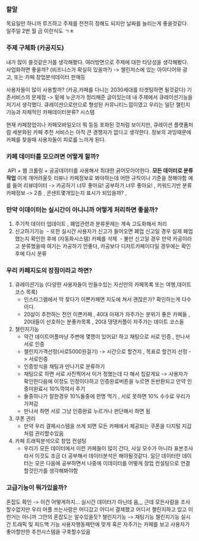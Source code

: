 
### 할말
목요일만 하니까 루즈하고 주제를 천천히 정해도 되지만 날짜를 늘리는게 좋을것같다.
일주일 2번 
월 금 이런식도 ㄱㅊ


### 주제 구체화 (카공지도)
내가 많이 쓸것같은거를 생각해봤다. 
여러방면으로 주제에 대한 타당성을 생각해봤다.
사업화하면 좋을까? (비즈니스가 확실히 있을까?) -> 챌린저스에 있는 아이디어와 광고, 또는 카페 창업분석데이터 판매등 

사용자들이 많이 사용할까? (카공,카페를 다니는 2030세대를 타겟팅하면 될것같다)
기존서비스의 문제점 -> 밑에 누군가가 정리해준 글이있는데 내 주제에서 큐레이션기능을 저기서 생각했다.
큐레이션으로만으로 형성된 커뮤니티느낌이였고 우리는 일단 챌린지기능과 자체적인 카페데이터분류? 시스템

현재 카페창업이나 카페모바일오더 뭐 등등 포화된 것처럼 보이지만, 큐레이션 플랫폼처럼 세분화된 카페 추천 서비스는 아직 큰 경쟁자가 없다고 생각한다.
정보의 과잉때문에 카페를 찾을때 사용자들이 피로를 느끼게 된다.





### 카페 데이터를 모으려면 어떻게 할까?
 API + 웹 크롤링 + 공공데이터를 사용해서 최대한 긁어모아야한다.
**모든 데이터로 분류작업**
이게 개어려울듯 리뷰나 카페정보로 봐야하는데 어떤 규칙이나 기준을 정해야함
예를 들어
리뷰데이터 -> 카공하기 너무 좋아요! 공부하기 너무 좋아요! , 키워드기반 분류
카페정보 -> 2층 , 콘센트몇개있는지 표시가 되있을까? , 

### 만약 이데이터는 실시간이 아니니까 어떻게 처리하면 좋을까?
1. 주기적 데이터 업데이트 , 폐업관련과 분류문제는 계속 고도화해서 처리
2. 신고하기기능
 - 또한 실시간 사용자가 신고가 들어오면 폐업 신고일 경우 실제 폐업했는지 확인한 후에 (자동화시스템) 카페를 삭제
 - 불만 신고일 경우 만약 카공이라고 분류했을때 여기는 카공하기 안좋다, 카공보다 디저트카페이다일 경우에는 확인후에 다시 분류

### 우리 카페지도의 장점이라고 하면? 
1. 큐레이션기능  (다양한 사용자들이 만들수있는 자신만의 카페목록 또는 여행,데이트코스 목록)
	- 인스타그램에서 막 찾다가 이쁜카페면 지도에 쳐서 괜찮은가? 확인하는게 다수이다.
	- 20살이 추천하는 천안 이쁜카페 , 40대 아재가 자주가는 분위기 좋은 카페들 , 20대들이 선호하는 분좋카목록 , 20대  댕댕커플이 자주가는 데이트 코스들
2. 챌린지기능
	- 약간 데이트어플마냥 주변에 몇명이 있어요! 하고 채팅으로 서로 인증 , 만나서 서로 인증
	- 챌린지가격선정(서로5000원걸기) -> 시간으로 할건지 , 목표로 할건지 선정 -> 서로인증
	- 인증방식을 채팅과 만나기로 분류하기
	- 채팅으로 하면 서로 사진찍어서 이거 정했는데 다 해서 집갈게요 -> 사용자가 확인한다음에 이정도 인정이다하고 인증완료버튼을 누르면 돈반환되고 만약 인증미완료시 10%깍여서 주기
	- 둘중하나가 잘한경우 10%둘중에 한명 먹기 , 서로 못하면 10% 수수료 우리가 가져감
	- 만나서 하면 서로 그냥 인증완료 누르거나 판단해서 하면 됨 
3. 쿠폰 관리 
	- 만약 우리 결제시스템을 쓰게 되면 모든 카페에서 제공되는 쿠폰을 디지털 지갑처럼 관리할수있음
4. 카페 트래픽분석으로 창업 컨설팅 
	- 우리가 모든 데이터에서 이런 카페들이 많이 간다, 사실 모수가 아니라 표본조사라서 이것도 조금 더 공부해서 데이터분석은 해야될것같다. 일단 데이터란 데이터는 모은 다음에 공부하면서 나중에 이데이터를 어떻게 창업 컨설팅으로 연결할것인가를 생각해봐야함

### 고급기능이 뭐가있을까?
혼잡도 확인 -> 이건 어떻게하지... 실시간 데이터가 아닌데 음,,, 근데 모든사람을 조사할수없지만 우리 어플 쓰는사람은 어디갔고 어디서 결제했고 어디서 챌린지하고 있고 이런거는 아니까 그안의 혼잡도는 알수있을듯?
챌린지기능 -> 채팅기능
챌린지기능
실시간 트래픽 및 피드백 기능 
사용자행동패턴에 맞게 혹은 자주가는 카페를 보고 사용자가 좋아할만한 추천시스템을 구축할수있음